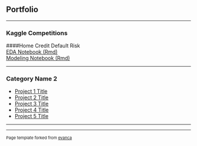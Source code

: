 ## Portfolio

---

### Kaggle Competitions 

####Home Credit Default Risk
<br>
[EDA Notebook (Rmd)](projects/EDA_Notebook_Jessica_Kersey.Rmd)
<br>
[Modeling Notebook (Rmd)](projects/Modeling_Notebook_Jessica_Kersey.Rmd)

---

### Category Name 2

- [Project 1 Title](http://example.com/)
- [Project 2 Title](http://example.com/)
- [Project 3 Title](http://example.com/)
- [Project 4 Title](http://example.com/)
- [Project 5 Title](http://example.com/)

---




---
<p style="font-size:11px">Page template forked from <a href="https://github.com/evanca/quick-portfolio">evanca</a></p>
<!-- Remove above link if you don't want to attibute -->

